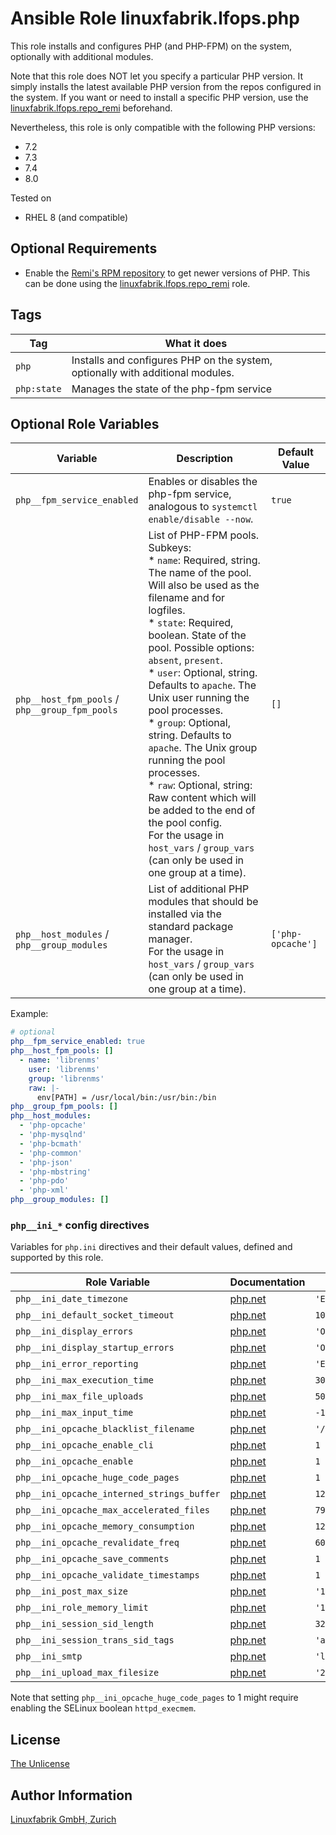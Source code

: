 # Ansible Role linuxfabrik.lfops.php

This role installs and configures PHP (and PHP-FPM) on the system, optionally with additional modules.

Note that this role does NOT let you specify a particular PHP version. It simply installs the latest available PHP version from the repos configured in the system. If you want or need to install a specific PHP version, use the [linuxfabrik.lfops.repo_remi](https://github.com/Linuxfabrik/lfops/tree/main/roles/repo_remi) beforehand.

Nevertheless, this role is only compatible with the following PHP versions:

* 7.2
* 7.3
* 7.4
* 8.0

Tested on

* RHEL 8 (and compatible)


## Optional Requirements

* Enable the [Remi's RPM repository](https://rpms.remirepo.net/) to get newer versions of PHP. This can be done using the [linuxfabrik.lfops.repo_remi](https://github.com/Linuxfabrik/lfops/tree/main/roles/repo_remi) role.


## Tags

| Tag         | What it does                                                                   |
| ---         | ------------                                                                   |
| `php`       | Installs and configures PHP on the system, optionally with additional modules. |
| `php:state` | Manages the state of the php-fpm service                                       |


## Optional Role Variables

| Variable | Description | Default Value |
| -------- | ----------- | ------------- |
| `php__fpm_service_enabled` | Enables or disables the php-fpm service, analogous to `systemctl enable/disable --now`. | `true` |
| `php__host_fpm_pools` /<br> `php__group_fpm_pools` | List of PHP-FPM pools. Subkeys:<br> * `name`: Required, string. The name of the pool. Will also be used as the filename and for logfiles.<br> * `state`: Required, boolean. State of the pool. Possible options: `absent`, `present`.<br> * `user`: Optional, string. Defaults to `apache`. The Unix user running the pool processes.<br> * `group`: Optional, string. Defaults to `apache`. The Unix group running the pool processes.<br> * `raw`: Optional, string: Raw content which will be added to the end of the pool config.<br>For the usage in `host_vars` / `group_vars` (can only be used in one group at a time). | `[]` |
| `php__host_modules` /<br> `php__group_modules` | List of additional PHP modules that should be installed via the standard package manager.<br>For the usage in `host_vars` / `group_vars` (can only be used in one group at a time). | `['php-opcache']` |

Example:
```yaml
# optional
php__fpm_service_enabled: true
php__host_fpm_pools: []
  - name: 'librenms'
    user: 'librenms'
    group: 'librenms'
    raw: |-
      env[PATH] = /usr/local/bin:/usr/bin:/bin
php__group_fpm_pools: []
php__host_modules:
  - 'php-opcache'
  - 'php-mysqlnd'
  - 'php-bcmath'
  - 'php-common'
  - 'php-json'
  - 'php-mbstring'
  - 'php-pdo'
  - 'php-xml'
php__group_modules: []
```


### `php__ini_*` config directives

Variables for `php.ini` directives and their default values, defined and supported by this role.

| Role Variable                              | Documentation                                                         | Default Value                                           |
| -------------                              | -------------                                                         | -------------                                           |
| `php__ini_date_timezone`                   | [php.net](https://www.php.net/manual/en/datetime.configuration.php)   | `'Europe/Zurich'`                                       |
| `php__ini_default_socket_timeout`          | [php.net](https://www.php.net/manual/en/filesystem.configuration.php) | `10`                                                    |
| `php__ini_display_errors`                  | [php.net](https://www.php.net/manual/en/errorfunc.configuration.php)  | `'Off'`                                                 |
| `php__ini_display_startup_errors`          | [php.net](https://www.php.net/manual/en/errorfunc.configuration.php)  | `'Off'`                                                 |
| `php__ini_error_reporting`                 | [php.net](https://www.php.net/manual/en/errorfunc.configuration.php)  | `'E_ALL & ~E_NOTICE & ~E_DEPRECATED & ~E_STRICT'`       |
| `php__ini_max_execution_time`              | [php.net](https://www.php.net/manual/en/info.configuration.php)       | `30`                                                    |
| `php__ini_max_file_uploads`                | [php.net](https://www.php.net/manual/en/ini.core.php)                 | `50`                                                    |
| `php__ini_max_input_time`                  | [php.net](https://www.php.net/manual/en/info.configuration.php)       | `-1`                                                    |
| `php__ini_opcache_blacklist_filename`      | [php.net](https://www.php.net/manual/en/opcache.configuration.php)    | `'/etc/php-zts.d/opcache*.blacklist'`                   |
| `php__ini_opcache_enable_cli`              | [php.net](https://www.php.net/manual/en/opcache.configuration.php)    | `1`                                                     |
| `php__ini_opcache_enable`                  | [php.net](https://www.php.net/manual/en/opcache.configuration.php)    | `1`                                                     |
| `php__ini_opcache_huge_code_pages`         | [php.net](https://www.php.net/manual/en/opcache.configuration.php)    | `1`                                                     |
| `php__ini_opcache_interned_strings_buffer` | [php.net](https://www.php.net/manual/en/opcache.configuration.php)    | `12`                                                    |
| `php__ini_opcache_max_accelerated_files`   | [php.net](https://www.php.net/manual/en/opcache.configuration.php)    | `7963`                                                  |
| `php__ini_opcache_memory_consumption`      | [php.net](https://www.php.net/manual/en/opcache.configuration.php)    | `128`                                                   |
| `php__ini_opcache_revalidate_freq`         | [php.net](https://www.php.net/manual/en/opcache.configuration.php)    | `60`                                                    |
| `php__ini_opcache_save_comments`           | [php.net](https://www.php.net/manual/en/opcache.configuration.php)    | `1`                                                     |
| `php__ini_opcache_validate_timestamps`     | [php.net](https://www.php.net/manual/en/opcache.configuration.php)    | `1`                                                     |
| `php__ini_post_max_size`                   | [php.net](https://www.php.net/manual/en/ini.core.php)                 | `'16M'`                                                 |
| `php__ini_role_memory_limit`               | [php.net](https://www.php.net/manual/en/ini.core.php)                 | `'128M'`                                                |
| `php__ini_session_sid_length`              | [php.net](https://www.php.net/manual/en/session.configuration.php)    | `32`                                                    |
| `php__ini_session_trans_sid_tags`          | [php.net](https://www.php.net/manual/en/session.configuration.php)    | `'a=href,area=href,frame=src,input=src,form=fakeentry'` |
| `php__ini_smtp`                            | [php.net](https://www.php.net/manual/en/mail.configuration.php)       | `'localhost'`                                           |
| `php__ini_upload_max_filesize`             | [php.net](https://www.php.net/manual/en/ini.core.php)                 | `'20M'`                                                 |

Note that setting `php__ini_opcache_huge_code_pages` to 1 might require enabling the SELinux boolean `httpd_execmem`.


## License

[The Unlicense](https://unlicense.org/)


## Author Information

[Linuxfabrik GmbH, Zurich](https://www.linuxfabrik.ch)
